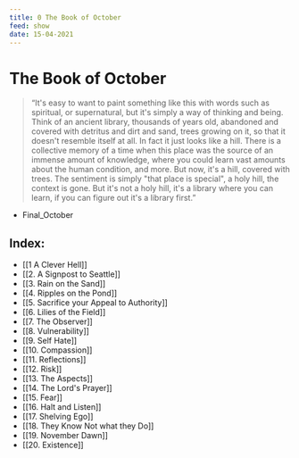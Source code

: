 ```yaml
---
title: 0 The Book of October
feed: show
date: 15-04-2021
---
```

# The Book of October

> “It's easy to want to paint something like this with words such as spiritual, or supernatural, but it's simply a way of thinking and being. Think of an ancient library, thousands of years old, abandoned and covered with detritus and dirt and sand, trees growing on it, so that it doesn't resemble itself at all. In fact it just looks like a hill. There is a collective memory of a time when this place was the source of an immense amount of knowledge, where you could learn vast amounts about the human condition, and more. But now, it's a hill, covered with trees. The sentiment is simply "that place is special", a holy hill, the context is gone. But it's not a holy hill, it's a library where you can learn, if you can figure out it's a library first.”
- Final_October

## Index:

- [[1 A Clever Hell]]
- [[2. A Signpost to Seattle]]
- [[3. Rain on the Sand]]
- [[4. Ripples on the Pond]]
- [[5. Sacrifice your Appeal to Authority]]
- [[6. Lilies of the Field]]
- [[7. The Observer]]
- [[8. Vulnerability]]
- [[9. Self Hate]]
- [[10. Compassion]]
- [[11. Reflections]]
- [[12. Risk]]
- [[13. The Aspects]]
- [[14. The Lord's Prayer]]
- [[15. Fear]]
- [[16. Halt and Listen]]
- [[17. Shelving Ego]]
- [[18. They Know Not what they Do]]
- [[19. November Dawn]]
- [[20. Existence]]
